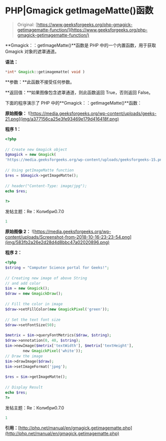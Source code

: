 # PHP|Gmagick getImageMatte()函数

> Original: [https://www.geeksforgeeks.org/php-gmagick-getimagematte-function/](https://www.geeksforgeeks.org/php-gmagick-getimagematte-function/)

**Gmagick：：getImageMatte()**函数是 PHP 中的一个内置函数，用于获取 Gmagick 对象的遮罩通道。

**语法：**

```php
*int* Gmagick::getimagematte( void )
```

**参数：**此函数不接受任何参数。

**返回值：**如果图像包含遮罩通道，则此函数返回 True，否则返回 False。

下面的程序演示了 PHP 中的**Gmagick：：getImageMatte()**函数：

**原始图像：**
![https://media.geeksforgeeks.org/wp-content/uploads/geeks-21.png](img/a377156ca25e3fe93469e179d416418f.png)

**程序 1：**

```php
<?php

// Create new Gmagick object
$gmagick = new Gmagick(
'https://media.geeksforgeeks.org/wp-content/uploads/geeksforgeeks-15.png');

// Using getImageMatte function
$res = $Gmagick->getImageMatte();

// header("Content-Type: image/jpg");
echo $res;

?>
```

发帖主题：Re：Колибри0.7.0

```php
1

```

**原始图像 2：**
![https://media.geeksforgeeks.org/wp-content/uploads/Screenshot-from-2018-10-16-23-23-54.png](img/583fb2a26e2d28d4d8bbc47a02020896.png)

**程序 2：**

```php
<?php 
$string = "Computer Science portal for Geeks!"; 

// Creating new image of above String 
// and add color
$im = new Gmagick(); 
$draw = new GmagickDraw(); 

// Fill the color in image 
$draw->setFillColor(new GmagickPixel('green')); 

// Set the text font size 
$draw->setFontSize(50); 

$metrix = $im->queryFontMetrics($draw, $string); 
$draw->annotation(0, 40, $string); 
$im->newImage($metrix['textWidth'], $metrix['textHeight'], 
        new GmagickPixel('white')); 
// Draw the image         
$im->drawImage($draw); 
$im->setImageFormat('jpeg'); 

$res = $im->getImageMatte();

// Display Result
echo $res;
?>
```

发帖主题：Re：Колибри0.7.0

```php
1

```

**引用：**[http://php.net/manual/en/gmagick.getimagematte.php](http://php.net/manual/en/gmagick.getimagematte.php)